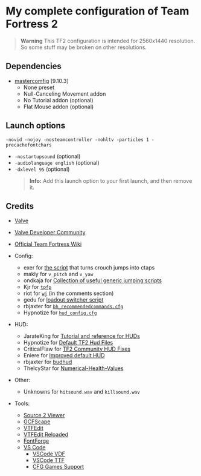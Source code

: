 # My complete configuration of Team Fortress 2

> **Warning**
> This TF2 configuration is intended for 2560x1440 resolution. So some stuff may be broken on other resolutions.

## Dependencies

- [mastercomfig](https://github.com/mastercomfig/mastercomfig) [9.10.3]
  - None preset
  - Null-Canceling Movement addon
  - No Tutorial addon (optional)
  - Flat Mouse addon (optional)

## Launch options

    -novid -nojoy -nosteamcontroller -nohltv -particles 1 -precachefontchars

- `-nostartupsound` (optional)
- `-audiolanguage english` (optional)
- `-dxlevel 95` (optional)
  > **Info:** Add this launch option to your first launch, and then remove it.

## Credits

- [Valve](https://www.valvesoftware.com/en/)

- [Valve Developer Community](https://developer.valvesoftware.com/wiki/Main_Page)

- [Official Team Fortress Wiki](https://wiki.teamfortress.com/wiki/Main_Page)

- Config:

  - exer for [the script](https://discord.com/channels/373855931169243146/373855931169243149/1372915987401408603) that turns crouch jumps into ctaps
  - makly for `v_pitch` and `v_yaw`
  - ondkaja for [Collection of useful generic jumping scripts](https://jump.tf/forum/index.php?topic=3299.0)
  - Kjr for [`tpfp`](https://discord.com/channels/373855931169243146/373855931169243149/1101732562172379228)
  - riot for [`wj`](https://www.youtube.com/watch?v=LBmxSPiP3To) (in the comments section)
  - gedu for [loadout switcher script](https://www.teamfortress.tv/post/882069/resupply-bind-for-different-loadouts)
  - rbjaxter for [`bh_recommendedcommands.cfg`](https://github.com/rbjaxter/budhud/blob/master/cfg/bh_recommendedcommands.cfg)
  - Hypnotize for [`hud_config.cfg`](https://github.com/Hypnootize/hypnotizehud/blob/master/resource/dev/hud_config.cfg)

- HUD:

  - JarateKing for [Tutorial and reference for HUDs](https://github.com/JarateKing/TF2-Hud-Reference)
  - Hypnotize for [Default TF2 Hud Files](https://github.com/Hypnootize/TF2-Default-HUD)
  - CriticalFlaw for [TF2 Community HUD Fixes](https://github.com/CriticalFlaw/tf2hud-fixes)
  - Eniere for [Improved default HUD](https://github.com/idhud-tf2/idhud)
  - rbjaxter for [budhud](https://github.com/rbjaxter/budhud)
  - TheIcyStar for [Numerical-Health-Values](https://github.com/TheIcyStar/Numerical-Health-Values)

- Other:

  - Unknowns for `hitsound.wav` and `killsound.wav`

- Tools:

  - [Source 2 Viewer](https://github.com/ValveResourceFormat/ValveResourceFormat)
  - [GCFScape](https://developer.valvesoftware.com/wiki/Ru/GCFScape)
  - [VTFEdit](https://developer.valvesoftware.com/wiki/VTFEdit)
  - [VTFEdit Reloaded](https://github.com/Sky-rym/VTFEdit-Reloaded)
  - [FontForge](https://fontforge.org/en-US/)
  - [VS Code](https://code.visualstudio.com/)
    - [VSCode VDF](https://github.com/cooolbros/vscode-vdf)
    - [VSCode TTF](https://github.com/cooolbros/vscode-ttf)
    - [CFG Games Support](https://github.com/joelcancela/VSCode-cfg-support)
